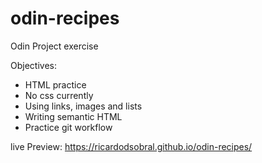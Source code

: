 # odin-recipes
Odin Project exercise

Objectives: 
 - HTML practice
 - No css currently
 - Using links, images and  lists
 - Writing semantic HTML
 - Practice git workflow

live Preview:
 https://ricardodsobral.github.io/odin-recipes/
